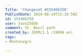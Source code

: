 ```yaml
---
Title: 'Changeset #155466250'
PublishDate: 2024-08-19T15:18:50Z
id: 155466250
user: Savo25656
comment: St. Basil path
created_by: JOSM/1.5 (19096 en)
tags:
- Montenegro

---
```

